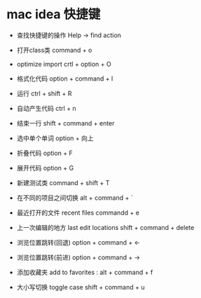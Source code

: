 

# mac idea 快捷键
* 查找快捷键的操作  Help -> find action



* 打开class类                 command + o
* optimize import            crtl + option + O
* 格式化代码                   option + command + l
* 运行                        ctrl + shift + R
* 自动产生代码                 ctrl + n
* 结束一行  shift + command + enter
* 选中单个单词  option + 向上
* 折叠代码  option + F
* 展开代码  option + G
* 新建测试类  command + shift + T
* 在不同的项目之间切换  alt + command + `
* 最近打开的文件  recent files   commandd + e 
* 上一次编辑的地方  last edit locations   shift + command + delete
* 浏览位置跳转(回退) option + command + <-
* 浏览位置跳转(前进) option + command + ->
* 添加收藏夹  add to favorites : alt + command + f
* 大小写切换 toggle case   shift + command + u


